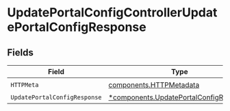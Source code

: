 # UpdatePortalConfigControllerUpdatePortalConfigResponse


## Fields

| Field                                                                                           | Type                                                                                            | Required                                                                                        | Description                                                                                     |
| ----------------------------------------------------------------------------------------------- | ----------------------------------------------------------------------------------------------- | ----------------------------------------------------------------------------------------------- | ----------------------------------------------------------------------------------------------- |
| `HTTPMeta`                                                                                      | [components.HTTPMetadata](../../models/components/httpmetadata.md)                              | :heavy_check_mark:                                                                              | N/A                                                                                             |
| `UpdatePortalConfigResponse`                                                                    | [*components.UpdatePortalConfigResponse](../../models/components/updateportalconfigresponse.md) | :heavy_minus_sign:                                                                              | N/A                                                                                             |